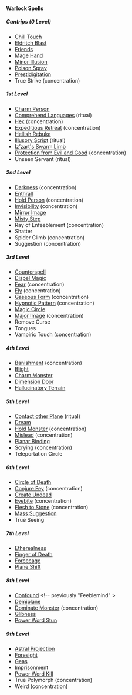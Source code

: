 #### Warlock Spells
<!-- While Warlocks don't have ritual casting by default, the "Book of Ancient Secrets" invocation lets them use ritual spells. So all ritual spells are marked as such. -->

##### Cantrips (0 Level)

- [Chill Touch](#Chill_Touch_chill_touch)
- [Eldritch Blast](#Eldritch_Blast_eldritch_blast)
- [Friends](#Friends_friends)
- [Mage Hand](#Mage_Hand_mage_hand)
- [Minor Illusion](#Minor_Illusion_minor_illusion)
- [Poison Spray](#Poison_Spray_poison_spray)
- [Prestidigitation](#Prestidigitation_prestidigitation)
- True Strike (concentration)

##### 1st Level

- [Charm Person](#Charm_Person_charm_person)
- [Comprehend Languages](#Comprehend_Languages_comprehend_languages) (ritual)
- [Hex](#Hex_hex) (concentration)
- [Expeditious Retreat](#Expeditious_Retreat_expeditious_retreat) (concentration)
- [Hellish Rebuke](#Hellish_Rebuke_hellish_rebuke)
- [Illusory Script](#Illusory_Script_illusory_script) (ritual)
- [Iz’zart's Swarm Limb](#Izzarts_Swarm_Limb_izzarts_swarm_limb)
- [Protection from Evil and Good](#Protection_from_Evil_and_Good_protection_from_evil_and_good) (concentration)
- Unseen Servant (ritual)

##### 2nd Level

- [Darkness](#Darkness_darkness) (concentration)
- [Enthrall](#Enthrall_enthrall)
- [Hold Person](#Hold_Person_hold_person) (concentration)
- [Invisibility](#Invisibility_invisibility) (concentration)
- [Mirror Image](#Mirror_Image_mirror_image)
- [Misty Step](#Misty_Step_misty_step)
- Ray of Enfeeblement (concentration)
- Shatter
- Spider Climb (concentration)
- Suggestion (concentration)

##### 3rd Level

- [Counterspell](#Counterspell_counterspell)
- [Dispel Magic](#Dispel_Magic_dispel_magic)
- [Fear](#Fear_fear) (concentration)
- [Fly](#Fly_fly) (concentration)
- [Gaseous Form](#Gaseous_Form_gaseous_form) (concentration)
- [Hypnotic Pattern](#Hypnotic_Pattern_hypnotic_pattern) (concentration)
- [Magic Circle](#Magic_Circle_magic_circle)
- [Major Image](#Major_Image_major_image) (concentration)
- Remove Curse
- Tongues
- Vampiric Touch (concentration)

##### 4th Level

- [Banishment](#Banishment_banishment) (concentration)
- [Blight](#Blight_blight)
- [Charm Monster](#Charm_Monster_charm_monster)
- [Dimension Door](#Dimension_Door_dimension_door)
- [Hallucinatory Terrain](#Hallucinatory_Terrain_hallucinatory_terrain)

##### 5th Level

- [Contact other Plane](#Contact_other_Plane_contact_other_plane) (ritual)
- [Dream](#Dream)
- [Hold Monster](#Hold_Monster_hold_monster) (concentration)
- [Mislead](#Mislead_mislead) (concentration)
- [Planar Binding](#Planar_Binding_planar_binding)
- Scrying (concentration)
- Teleportation Circle

##### 6th Level

- [Circle of Death](#Circle_of_Death_circle_of_death)
- [Conjure Fey](#Conjure_Fey_conjure_fey) (concentration)
- [Create Undead](#Create_Undead_create_undead)
- [Eyebite](#Eyebite_eyebite) (concentration)
- [Flesh to Stone](#Flesh_to_Stone_flesh_to_stone) (concentration)
- [Mass Suggestion](#Mass_Suggestion_mass_suggestion)
- True Seeing

##### 7th Level

- [Etherealness](#Etherealness_etherealness)
- [Finger of Death](#Finger_of_Death_finger_of_death)
- [Forcecage](#Forcecage_forcecage)
- [Plane Shift](#Plane_Shift_plane_shift)

##### 8th Level

<!-- spell-checker:words Feeblemind -->
- [Confound](#Confound_confound) <!-- previously "Feeblemind" >
- [Demiplane](#Demiplane_demiplane)
- [Dominate Monster](#Dominate_Monster_dominate_monster) (concentration)
- [Glibness](#Glibness_glibness)
- [Power Word Stun](#Power_Word_Stun_power_word_stun)

##### 9th Level

- [Astral Projection](#Astral_Projection_astral_projection)
- [Foresight](#Foresight_foresight)
- [Geas](#Geas_geas)
- [Imprisonment](#Imprisonment_imprisonment)
- [Power Word Kill](#Power_Word_Kill_power_word_kill)
- True Polymorph (concentration)
- Weird (concentration)
